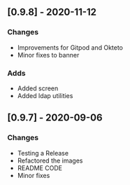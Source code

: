## [0.9.8] - 2020-11-12
### Changes
- Improvements for Gitpod and Okteto
- Minor fixes to banner
### Adds
- Added screen
- Added ldap utilities

## [0.9.7] - 2020-09-06
### Changes
- Testing a Release
- Refactored the images
- README CODE
- Minor fixes


